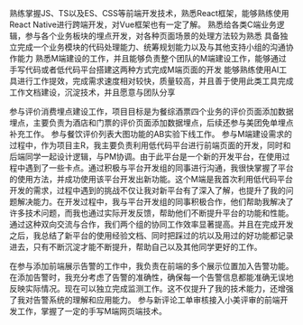 熟练掌握JS、TS以及ES、CSS等前端开发技术，熟悉React框架，能够熟练使用React Native进行跨端开发，对Vue框架也有一定了解。
熟悉给各类C端业务逻辑，参与各个业务板块的埋点开发，对各种页面场景的处理方法较为熟悉
具备独立完成一个业务模块的代码处理能力、统筹规划能力以及与其他支持小组的沟通协作能力
熟悉M端建设的工作，并且能够负责整个团队的M端建设工作，能够通过手写代码或者低代码平台搭建这两种方式完成M端页面的开发
能够熟练使用AI工具进行工作提效，完成需求速度相对较快，质量较高，并且善于使用此类工具完成工作文档建设，沉淀技术，并且愿意与团队分享

参与评价消费埋点建设工作，项目目标是为餐综酒票四个业务的评价页面添加数据埋点，主要负责为酒店和门票的评价页面添加数据埋点，后续还参与美团免单埋点补充工作。
参与餐饮评价列表大图功能的AB实验下线工作。
参与M端建设需求的过程中，作为项目主R，我主要负责利用低代码平台进行前端页面的开发，同时和后端同学一起设计逻辑，与PM协调。由于此平台是一个新的开发平台，在使用过程中遇到了一些卡点。通过积极与平台开发组的同事进行沟通，我很快掌握了平台的使用方法，并成功使用该平台开发出新功能。这个M端是我首次利用低代码平台开发的需求，过程中遇到的挑战不仅让我对新平台有了深入了解，也提升了我的问题解决能力。在开发过程中，我与平台开发组的同事积极合作，他们帮助我解决了许多技术问题，而我也通过实际开发反馈，帮助他们不断提升平台的功能和性能。通过这种双向交流与合作，我们两个组的协同工作效率显著提高。并且在完成开发之后，我总结了新平台的使用经验文档、同时把踩过的坑以及用过的好功能都记录进去，只有不断沉淀才能不断提升，帮助自己以及其他同学更好的工作。

在参与添加前端展示告警的工作中，我负责在前端的多个展示位置加入告警功能。在添加告警时，我充分考虑了告警的准确性，确保每一个告警信息都能准确无误地反映实际情况。现在可以独立完成监测工作。这不仅提升了我的技术能力，还增强了我对告警系统的理解和应用能力。
参与新评论工单审核接入小美评审的前端开发工作，掌握了一定的手写M端网页端技术。









